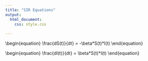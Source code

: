 ```yaml
---
title: "SIR Equations"
output:
  html_document:
    css: style.css
    
---
```


\begin{equation}
\frac{dS(t)}{dt} = -\beta*S(t)*I(t)
\end{equation}

\begin{equation}
\frac{dI(t)}{dt} = \beta*S(t)*I(t)
\end{equation}
